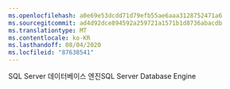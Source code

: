 ```yaml
---
ms.openlocfilehash: a0e69e53dcdd71d79efb55ae6aaa3128752471a6
ms.sourcegitcommit: ad4d92dce894592a259721a1571b1d8736abacdb
ms.translationtype: MT
ms.contentlocale: ko-KR
ms.lasthandoff: 08/04/2020
ms.locfileid: "87638541"
---
```

<span data-ttu-id="48a38-101">SQL Server 데이터베이스 엔진</span><span class="sxs-lookup"><span data-stu-id="48a38-101">SQL Server Database Engine</span></span>
